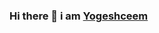 ### Hi there 👋 i am [Yogeshceem](https://github.com/Yogeshceem/Yogeshceem)

<!--
**Yogeshceem/Yogeshceem** is a ✨ _special_ ✨ repository because its `README.md` (this file) appears on your GitHub profile.

- 🌱 I’m currently learning Webapps ...
- 👯 I’m looking to collaborate on Html websites....
- ⚡ Fun fact: i love biryani
-->
